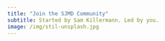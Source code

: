```yaml
---
title: "Join the SJMD Community"
subtitle: Started by Sam Killermann. Led by you.
image: /img/stil-unsplash.jpg
---
```

